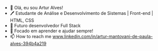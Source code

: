 - 👋 Olá, eu sou Artur Alves!
- 🖊 Estudante de Análise e Desenvolvimento de Sistemas | Front-end | HTML, CSS
- 📙 Futuro desenvolvedor Full Stack
- 💞️ Focado em aprender e ajudar sempre!
- 📫 How to reach me www.linkedin.com/in/artur-mantovani-de-paula-alves-394b4a219

<!---
TutsAlves/TutsAlves is a ✨ special ✨ repository because its `README.md` (this file) appears on your GitHub profile.
You can click the Preview link to take a look at your changes.
--->
